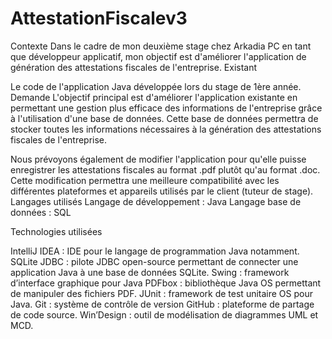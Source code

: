 # AttestationFiscalev3

Contexte
Dans le cadre de mon deuxième stage chez Arkadia PC en tant que développeur applicatif, mon objectif est d'améliorer l'application de génération des attestations fiscales de l'entreprise.
Existant

Le code de l'application Java développée lors du stage de 1ère année.
Demande
L'objectif principal est d'améliorer l'application existante en permettant une gestion plus efficace des informations de l'entreprise grâce à l'utilisation d'une base de données. Cette base de données permettra de stocker toutes les informations nécessaires à la génération
des attestations fiscales de l'entreprise.

Nous prévoyons également de modifier l'application pour qu'elle puisse enregistrer les attestations fiscales au format .pdf plutôt qu'au format .doc. Cette modification permettra une meilleure compatibilité avec les différentes plateformes et appareils utilisés par le client (tuteur de stage).
Langages utilisés
Langage de développement : Java
Langage base de données : SQL

Technologies utilisées

IntelliJ IDEA : IDE pour le langage de programmation Java notamment.
SQLite JDBC : pilote JDBC open-source permettant de connecter une application Java à une base de données SQLite.
Swing : framework d’interface graphique pour Java
PDFbox : bibliothèque Java OS permettant de manipuler des fichiers PDF.
JUnit : framework de test unitaire OS pour Java.
Git : système de contrôle de version
GitHub : plateforme de partage de code source.
Win’Design : outil de modélisation de diagrammes UML et MCD.
